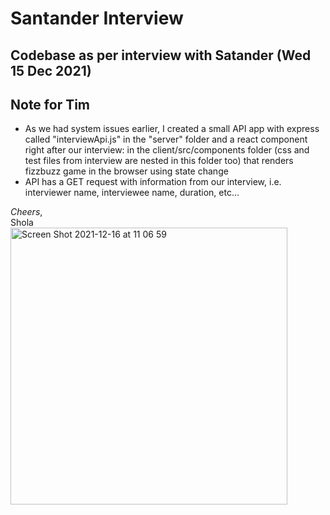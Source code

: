 # Santander Interview

## Codebase as per interview with Satander (Wed 15 Dec 2021)

## Note for Tim
- As we had system issues earlier, I created a small API app with express called "interviewApi.js" in the "server" folder and a react component right after our interview: in the client/src/components folder (css and test files from interview are nested in this folder too) that renders fizzbuzz game in the browser using state change
- API has a GET request with information from our interview, i.e. interviewer name, interviewee name, duration, etc...

*Cheers*,<br />
Shola<br />
<img width="443" alt="Screen Shot 2021-12-16 at 11 06 59" src="https://user-images.githubusercontent.com/81420135/146361172-62a91ab9-4a29-464f-ba59-f072eeb3e7ce.png">
